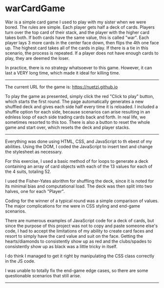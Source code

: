 # warCardGame

War is a simple card game I used to play with my sister when we were bored.
The rules are simple. Each player gets half a deck of cards.
Players turn over the top card of their stack, and the player with the higher card takes both.
If both cards have the same value, this is called "war".
Each player lays 3 more cards in the center face down, then flips the 4th one face up.
The highest card takes all of the cards in play.
If there is a tie in this scenario, the process is repeated.
If a player does not have enough cards to play, they are deemed the loser.

In practice, there is no strategy whatsoever to this game.
However, it can last a VERY long time, which made it ideal for killing time.

--------------------------

The current URL for the game is: https://nuetzi.github.io

To play the game as presented, simply click the red "Click to play" button, which starts the first round.
The page automatically generates a new shuffled deck and gives each side half every time it is reloaded.
I included a shuffle option for each side, because scenarios can arise resulting in an ednless loop of each side
trading cards back and forth. In real life, we sometimes resorted to this too.
There is also a button to reset the whole game and start over, which resets the deck and player stacks.

--------------------------

Everything was done using HTML, CSS, and JavaScript to th ebest of my abilities.
Using the DOM, I coded the JavaScript to insert text and change the stylesheet as necessary.

For this exercise, I used a basic method of for loops to generate a deck containing an array of card objects with each of the 13 values for each of the 4 suits, totaling 52.

I used the Fisher-Yates alorithm for shuffling the deck, since it is noted for its minimal bias
and computational load.
The deck was then split into two halves, one for each "Player".

Coding for the winner of a typical round was a simple comparison of values.
The major complications for me were in CSS styling and end-game scenarios.

There are numerous examples of JavaScript code for a deck of cards, but since the purpose of this
project was not to copy and paste someone else's code, I had to accept the limitations of my
ability to create card faces and resort to simply have the card value and suit on the face.
Getting the hearts/diamonds to consistently show up as red and the clubs/spades to consistently
show up as black was a little tricky in itself.

I do think I managed to get it right by manipulating the CSS class correctly in the JS code.

I was unable to totally fix the end-game edge cases, so there are some questionable scenarios that still arise.

-------------------------
